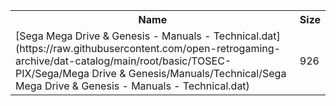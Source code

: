 <table>
<tr><th>Name</th><th>Size</th></tr>
<tr><td>
[Sega Mega Drive & Genesis - Manuals - Technical.dat](https://raw.githubusercontent.com/open-retrogaming-archive/dat-catalog/main/root/basic/TOSEC-PIX/Sega/Mega Drive & Genesis/Manuals/Technical/Sega Mega Drive & Genesis - Manuals - Technical.dat)
</td><td>926</td></tr>
</table>
